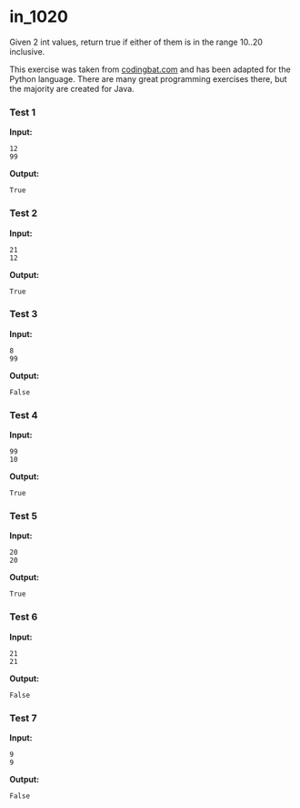 # in_1020





Given 2 int values, return true if either of them is in the range 10..20 inclusive.

This exercise was taken from [codingbat.com](https://codingbat.com/prob/p144535) and has been adapted for the Python language. There are many great programming exercises there, but the majority are created for Java.






### Test 1
**Input:**
```
12
99
```
**Output:**
```
True
```
### Test 2
**Input:**
```
21
12
```
**Output:**
```
True
```
### Test 3
**Input:**
```
8
99
```
**Output:**
```
False
```
### Test 4
**Input:**
```
99
10
```
**Output:**
```
True
```
### Test 5
**Input:**
```
20
20
```
**Output:**
```
True
```
### Test 6
**Input:**
```
21
21
```
**Output:**
```
False
```
### Test 7
**Input:**
```
9
9
```
**Output:**
```
False
```

